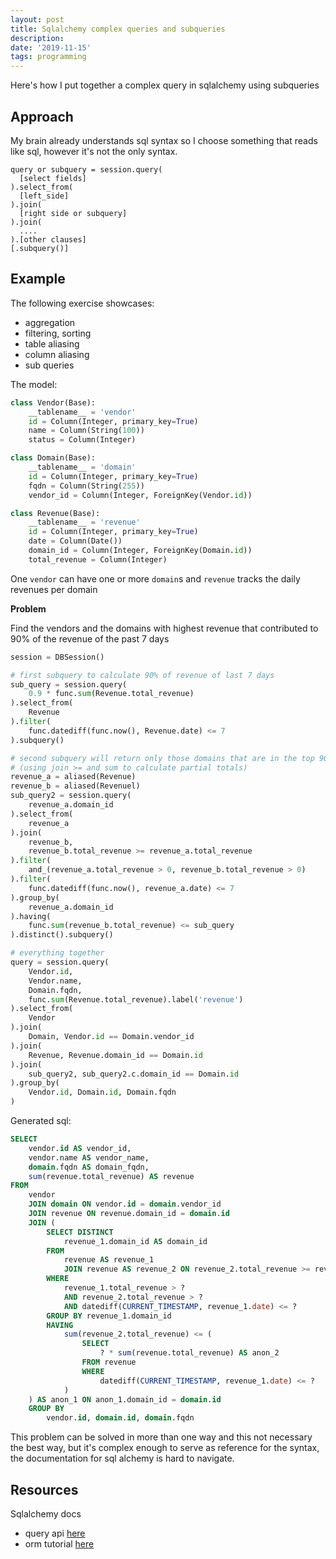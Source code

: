 ```yaml
---
layout: post
title: Sqlalchemy complex queries and subqueries
description: 
date: '2019-11-15'
tags: programming
---
```


Here's how I put together a complex query in sqlalchemy using subqueries

## Approach

My brain already understands sql syntax so I choose something that reads like sql, however it's not the only syntax.

```
query or subquery = session.query(
  [select fields]
).select_from(
  [left_side]
).join(
  [right side or subquery]
).join(
  ....
).[other clauses]
[.subquery()]
```

## Example 

The following exercise showcases: 

 - aggregation
 - filtering, sorting
 - table aliasing 
 - column aliasing
 - sub queries

The model: 

```python
class Vendor(Base):
    __tablename__ = 'vendor'
    id = Column(Integer, primary_key=True)
    name = Column(String(100))
    status = Column(Integer)

class Domain(Base):
    __tablename__ = 'domain'
    id = Column(Integer, primary_key=True)
    fqdn = Column(String(255))
    vendor_id = Column(Integer, ForeignKey(Vendor.id))

class Revenue(Base):
    __tablename__ = 'revenue'
    id = Column(Integer, primary_key=True)
    date = Column(Date())
    domain_id = Column(Integer, ForeignKey(Domain.id))
    total_revenue = Column(Integer)
```

One `vendor` can have one or more `domain`s and `revenue` tracks the daily revenues per domain

**Problem** 

Find the vendors and the domains with highest revenue that contributed to 90% of the revenue of the past 7 days

```python
session = DBSession()

# first subquery to calculate 90% of revenue of last 7 days
sub_query = session.query(
    0.9 * func.sum(Revenue.total_revenue)
).select_from(
    Revenue
).filter(
    func.datediff(func.now(), Revenue.date) <= 7
).subquery()

# second subquery will return only those domains that are in the top 90% revenue 
# (using join >= and sum to calculate partial totals)
revenue_a = aliased(Revenue)
revenue_b = aliased(Revenuel)
sub_query2 = session.query(
    revenue_a.domain_id
).select_from(
    revenue_a
).join(
    revenue_b,
    revenue_b.total_revenue >= revenue_a.total_revenue
).filter(
    and_(revenue_a.total_revenue > 0, revenue_b.total_revenue > 0)
).filter(
    func.datediff(func.now(), revenue_a.date) <= 7
).group_by(
    revenue_a.domain_id
).having(
    func.sum(revenue_b.total_revenue) <= sub_query
).distinct().subquery()

# everything together
query = session.query(
    Vendor.id,
    Vendor.name,
    Domain.fqdn,
    func.sum(Revenue.total_revenue).label('revenue')
).select_from(
    Vendor
).join(
    Domain, Vendor.id == Domain.vendor_id
).join(
    Revenue, Revenue.domain_id == Domain.id
).join(
    sub_query2, sub_query2.c.domain_id == Domain.id
).group_by(
    Vendor.id, Domain.id, Domain.fqdn
)
```

Generated sql: 

``` sql
SELECT
    vendor.id AS vendor_id,
    vendor.name AS vendor_name,
    domain.fqdn AS domain_fqdn,
    sum(revenue.total_revenue) AS revenue
FROM
    vendor
    JOIN domain ON vendor.id = domain.vendor_id
    JOIN revenue ON revenue.domain_id = domain.id
    JOIN (
        SELECT DISTINCT
            revenue_1.domain_id AS domain_id
        FROM
            revenue AS revenue_1
            JOIN revenue AS revenue_2 ON revenue_2.total_revenue >= revenue_1.total_revenue
        WHERE
            revenue_1.total_revenue > ?
            AND revenue_2.total_revenue > ?
            AND datediff(CURRENT_TIMESTAMP, revenue_1.date) <= ?
        GROUP BY revenue_1.domain_id
        HAVING
            sum(revenue_2.total_revenue) <= (
                SELECT
                    ? * sum(revenue.total_revenue) AS anon_2
                FROM revenue
                WHERE
                    datediff(CURRENT_TIMESTAMP, revenue_1.date) <= ?
            )
    ) AS anon_1 ON anon_1.domain_id = domain.id
    GROUP BY
        vendor.id, domain.id, domain.fqdn

```

This problem can be solved in more than one way and this not necessary the best way, but it's complex enough to serve as reference for the syntax, the documentation for sql alchemy is hard to navigate.


## Resources

Sqlalchemy docs

- query api [here](https://docs.sqlalchemy.org/en/13/orm/query.html)
- orm tutorial [here](https://docs.sqlalchemy.org/en/13/orm/tutorial.html)